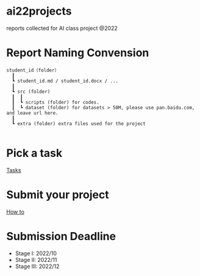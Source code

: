 # ai22projects

reports collected for AI class project @2022

# Report Naming Convension
```
student_id（folder）  
  ┃
  ┗ student_id.md / student_id.docx / ...  
  ┃
  ┗ src (folder)
  ┃  ┃
  ┃  ┗ scripts (folder) for codes.
  ┃  ┗ dataset (folder) for datasets > 50M, please use pan.baidu.com, and leave url here.
  ┃
  ┗ extra (folder) extra files used for the project
  
```
 
# Pick a task
[Tasks](./task.md)

# Submit your project
[How to](./Submission-Howto.md)

# Submission Deadline
- Stage I: 2022/10
- Stage II: 2022/11
- Stage III: 2022/12

